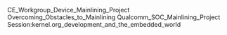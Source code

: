 CE_Workgroup_Device_Mainlining_Project
Overcoming_Obstacles_to_Mainlining
Qualcomm_SOC_Mainlining_Project
Session:kernel.org_development_and_the_embedded_world

